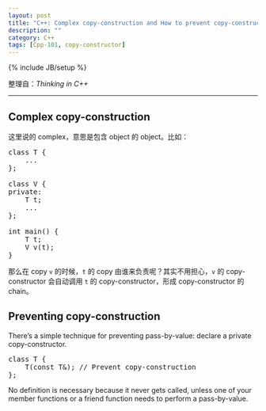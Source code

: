 ```yaml
---
layout: post
title: "C++: Complex copy-construction and How to prevent copy-construction (thus prevent pass by value)"
description: ""
category: C++
tags: [Cpp-101, copy-constructor]
---
```

{% include JB/setup %}

整理自：_Thinking in C++_

-----

## Complex copy-construction

这里说的 complex，意思是包含 object 的 object。比如：

<pre class="prettyprint linenums">
class T {
	...
};

class V {
private: 
	T t;
	...
};

int main() {
	T t;
	V v(t);
}
</pre>

那么在 copy `v` 的时候，`t` 的 copy 由谁来负责呢？其实不用担心，`v` 的 copy-constructor 会自动调用 `t` 的 copy-constructor，形成 copy-constructor 的 chain。

## Preventing copy-construction

There’s a simple technique for preventing pass-by-value: declare a private copy-constructor.

<pre class="prettyprint linenums">
class T {
	T(const T&); // Prevent copy-construction
};
</pre>

No definition is necessary because it never gets called, unless one of your member functions or a friend function needs to perform a pass-by-value. 